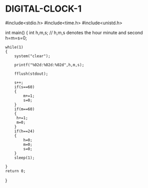 # DIGITAL-CLOCK-1
#include<stdio.h>
#include<time.h>
#include<unistd.h>

int main()
{
    int h,m,s; // h,m,s denotes the hour minute and second
    h=m=s=0;
    
    while(1)
    {
        system("clear");
        
        printf("%02d:%02d:%02d",h,m,s);
        
        fflush(stdout);
        
        s++;
        if(s==60)
        {
            m+=1;
            s=0;
        }
        if(m==60)
        {
         h+=1;
         m=0;
        }
        if(h==24)
        {
            h=0;
            m=0;
            s=0;
        }
        sleep(1);
        
    }
    return 0;
}
     
